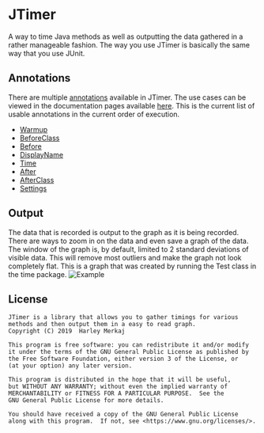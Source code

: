 # JTimer

A way to time Java methods as well as outputting the data gathered in a rather manageable fashion. The way you use JTimer is basically the same way that you use JUnit.

## Annotations

There are multiple [annotations](https://magneticzer0.github.io/JTimer/org/jtimer/Annotations/package-summary.html) available in JTimer. The use cases can be viewed in the documentation pages available [here](https://magneticzer0.github.io/JTimer/). This is the current list of usable annotations in the current order of execution.
* <a href="https://magneticzer0.github.io/JTimer/org/jtimer/Annotations/Warmup.html">Warmup</a>
* <a href="https://magneticzer0.github.io/JTimer/org/jtimer/Annotations/BeforeClass.html">BeforeClass</a>
* <a href="https://magneticzer0.github.io/JTimer/org/jtimer/Annotations/Before.html">Before</a>
* <a href="https://magneticzer0.github.io/JTimer/org/jtimer/Annotations/DisplayName.html">DisplayName</a>
* <a href="https://magneticzer0.github.io/JTimer/org/jtimer/Annotations/Time.html">Time</a>
* <a href="https://magneticzer0.github.io/JTimer/org/jtimer/Annotations/After.html">After</a>
* <a href="https://magneticzer0.github.io/JTimer/org/jtimer/Annotations/AfterClass.html">AfterClass</a>
* <a href="https://magneticzer0.github.io/JTimer/org/jtimer/Annotations/Settings.html">Settings</a>


## Output

The data that is recorded is output to the graph as it is being recorded. There are ways to zoom in on the data and even save a graph of the data. The window of the graph is, by default, limited to 2 standard deviations of visible data. This will remove most outliers and make the graph not look completely flat. This is a graph that was created by running the Test class in the time package. ![Example](https://i.imgur.com/Jf4JK4g.png)

## License
```
JTimer is a library that allows you to gather timings for various methods and then output them in a easy to read graph.
Copyright (C) 2019  Harley Merkaj

This program is free software: you can redistribute it and/or modify
it under the terms of the GNU General Public License as published by
the Free Software Foundation, either version 3 of the License, or
(at your option) any later version.

This program is distributed in the hope that it will be useful,
but WITHOUT ANY WARRANTY; without even the implied warranty of
MERCHANTABILITY or FITNESS FOR A PARTICULAR PURPOSE.  See the
GNU General Public License for more details.

You should have received a copy of the GNU General Public License
along with this program.  If not, see <https://www.gnu.org/licenses/>.
```

